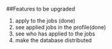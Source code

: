 ##Features to be upgraded

1. apply to the jobs (done)
2. see applied jobs in the profile(done)
3. see who has applied to the jobs
4. make the database distributed
